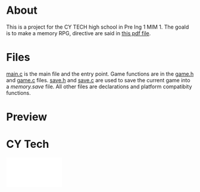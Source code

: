 # About

This is a project for the CY TECH high school in Pre Ing 1 MIM 1. The goald is to make a memory RPG, directive are said in [this pdf file](./pr%C3%A9ING1_Projet_CY_Memory-RPG_v1.1.pdf).

# Files

[main.c](./main.c) is the main file and the entry point. Game functions are in the [game.h](./game.h) and [game.c](./game.c) files. [save.h](./save.h) and [save.c](./save.c) are used to save the current game into a *memory.save* file. All other files are declarations and platform compatibity functions.

# Preview

<!-- TODO ad a preview of the game -->
<!-- ![Preview images](./preview.png) -->

# CY Tech
![CY tech icon](./images/CY-Tech.png)
